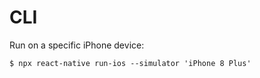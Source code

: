 # CLI

Run on a specific iPhone device:

```
$ npx react-native run-ios --simulator 'iPhone 8 Plus'
```
